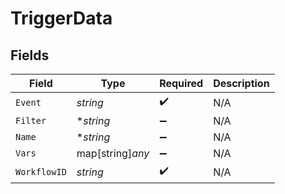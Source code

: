 # TriggerData


## Fields

| Field              | Type               | Required           | Description        |
| ------------------ | ------------------ | ------------------ | ------------------ |
| `Event`            | *string*           | :heavy_check_mark: | N/A                |
| `Filter`           | **string*          | :heavy_minus_sign: | N/A                |
| `Name`             | **string*          | :heavy_minus_sign: | N/A                |
| `Vars`             | map[string]*any*   | :heavy_minus_sign: | N/A                |
| `WorkflowID`       | *string*           | :heavy_check_mark: | N/A                |